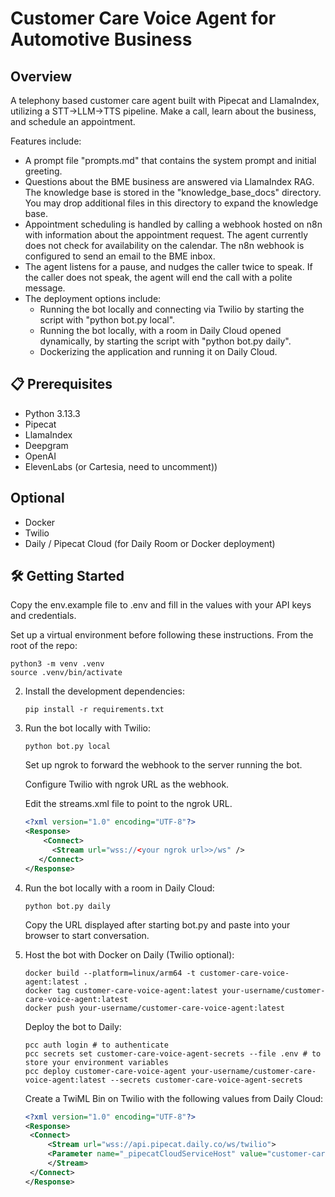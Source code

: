 # Customer Care Voice Agent for Automotive Business

## Overview
A telephony based customer care agent built with Pipecat and LlamaIndex, utilizing a STT->LLM->TTS pipeline.  Make a call, learn about the business, and schedule an appointment.

Features include:
* A prompt file "prompts.md" that contains the system prompt and initial greeting.
* Questions about the BME business are answered via LlamaIndex RAG.  The knowledge base is stored in the "knowledge_base_docs" directory.  You may drop additional files in this directory to expand the knowledge base.
* Appointment scheduling is handled by calling a webhook hosted on n8n with information about the appointment request.  The agent currently does not check for availability on the calendar.  The n8n webhook is configured to send an email to the BME inbox.
* The agent listens for a pause, and nudges the caller twice to speak.  If the caller does not speak, the agent will end the call with a polite message.
* The deployment options include:
    * Running the bot locally and connecting via Twilio by starting the script with "python bot.py local".
    * Running the bot locally, with a room in Daily Cloud opened dynamically, by starting the script with "python bot.py daily".
    * Dockerizing the application and running it on Daily Cloud.

## 📋 Prerequisites

* Python 3.13.3
* Pipecat
* LlamaIndex
* Deepgram
* OpenAI
* ElevenLabs (or Cartesia, need to uncomment))

## Optional
* Docker
* Twilio
* Daily / Pipecat Cloud (for Daily Room or Docker deployment)

## 🛠️ Getting Started

Copy the env.example file to .env and fill in the values with your API keys and credentials.

Set up a virtual environment before following these instructions. From the root of the repo:

   ```shell
   python3 -m venv .venv
   source .venv/bin/activate
   ```

2. Install the development dependencies:

   ```shell
   pip install -r requirements.txt
   ```

3. Run the bot locally with Twilio:

   ```shell
   python bot.py local
   ```

   Set up ngrok to forward the webhook to the server running the bot.

   Configure Twilio with ngrok URL as the webhook.

   Edit the streams.xml file to point to the ngrok URL.

   ```xml
   <?xml version="1.0" encoding="UTF-8"?>
   <Response>
       <Connect>
         <Stream url="wss://<your ngrok url>>/ws" />
      </Connect>
   </Response>
   ```

4. Run the bot locally with a room in Daily Cloud:

   ```shell
   python bot.py daily
   ```

   Copy the URL displayed after starting bot.py and paste into your browser to start conversation.

5. Host the bot with Docker on Daily  (Twilio optional):

   ```shell
   docker build --platform=linux/arm64 -t customer-care-voice-agent:latest .
   docker tag customer-care-voice-agent:latest your-username/customer-care-voice-agent:latest
   docker push your-username/customer-care-voice-agent:latest
   ```

   Deploy the bot to Daily:

   ```shell
   pcc auth login # to authenticate
   pcc secrets set customer-care-voice-agent-secrets --file .env # to store your environment variables
   pcc deploy customer-care-voice-agent your-username/customer-care-voice-agent:latest --secrets customer-care-voice-agent-secrets
   ```

   Create a TwiML Bin on Twilio with the following values from Daily Cloud:
   
   ```xml
   <?xml version="1.0" encoding="UTF-8"?>
   <Response>
    <Connect>
        <Stream url="wss://api.pipecat.daily.co/ws/twilio">
        <Parameter name="_pipecatCloudServiceHost" value="customer-care-voice-agent.ORGANIZATION_NAME"/>
        </Stream>
    </Connect>
   </Response>